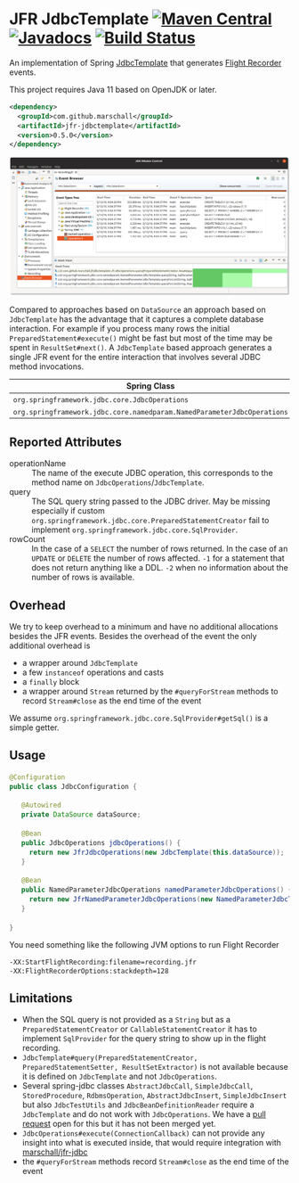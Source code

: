 JFR JdbcTemplate [![Maven Central](https://maven-badges.herokuapp.com/maven-central/com.github.marschall/jfr-jdbctemplate/badge.svg)](https://maven-badges.herokuapp.com/maven-central/com.github.marschall/jfr-jdbctemplate) [![Javadocs](https://www.javadoc.io/badge/com.github.marschall/jfr-jdbctemplate.svg)](https://www.javadoc.io/doc/com.github.marschall/jfr-jdbctemplate) [![Build Status](https://travis-ci.org/marschall/jfr-jdbctemplate.svg?branch=master)](https://travis-ci.org/marschall/jfr-jdbctemplate)
================

An implementation of Spring [JdbcTemplate](https://docs.spring.io/spring/docs/current/spring-framework-reference/data-access.html#jdbc) that generates [Flight Recorder](https://openjdk.java.net/jeps/328) events.

This project requires Java 11 based on OpenJDK or later.

```xml
<dependency>
  <groupId>com.github.marschall</groupId>
  <artifactId>jfr-jdbctemplate</artifactId>
  <version>0.5.0</version>
</dependency>
```

![Flight Recording of a JUnit Test](https://github.com/marschall/jfr-jdbctemplate/raw/master/src/main/javadoc/resources/Screenshot%20from%202019-05-13%2021-09-33.png)

Compared to approaches based on `DataSource` an approach based on `JdbcTemplate` has the advantage that it captures a complete database interaction. For example if you process many rows the initial `PreparedStatement#execute()` might be fast but most of the time may be spent in `ResultSet#next()`. A `JdbcTemplate` based approach generates a single JFR event for the entire interaction that involves several JDBC method invocations.

 Spring Class                                                             | JFR Class                                                              |
|-------------------------------------------------------------------------|------------------------------------------------------------------------|
| `org.springframework.jdbc.core.JdbcOperations`                          | `com.github.marschall.jfr.jdbctemplate.JfrJdbcOperations`               |
| `org.springframework.jdbc.core.namedparam.NamedParameterJdbcOperations` | `com.github.marschall.jfr.jdbctemplate.JfrNamedParameterJdbcOperations` |

Reported Attributes
-------------------

<dl>
<dt>operationName</dt>
<dd>The name of the execute JDBC operation, this corresponds to the method name on <code>JdbcOperations</code>/<code>JdbcTemplate</code>.</dd>
<dt>query</dt>
<dd>The SQL query string passed to the JDBC driver. May be missing especially if custom <code>org.springframework.jdbc.core.PreparedStatementCreator</code> fail to implement <code>org.springframework.jdbc.core.SqlProvider</code>.</dd>
<dt>rowCount</dt>
<dd>In the case of a <code>SELECT</code> the number of rows returned. In the case of an <code>UPDATE</code> or <code>DELETE</code> the number of rows affected. <code>-1</code> for a statement that does not return anything like a DDL. <code>-2</code> when no information about the number of rows is available.</dd>
</dl>

Overhead
--------

We try to keep overhead to a minimum and have no additional allocations besides the JFR events. Besides the overhead of the event the only additional overhead is

* a wrapper around `JdbcTemplate`
* a few `instanceof` operations and casts
* a `finally` block
* a wrapper around `Stream` returned by the `#queryForStream` methods to record `Stream#close` as the end time of the event

We assume `org.springframework.jdbc.core.SqlProvider#getSql()` is a simple getter.

Usage
-----

```java
@Configuration
public class JdbcConfiguration {

   @Autowired
   private DataSource dataSource;

   @Bean
   public JdbcOperations jdbcOperations() {
     return new JfrJdbcOperations(new JdbcTemplate(this.dataSource));
   }

   @Bean
   public NamedParameterJdbcOperations namedParameterJdbcOperations() {
     return new JfrNamedParameterJdbcOperations(new NamedParameterJdbcTemplate(this.jdbcOperations()));
   }

}
```

You need something like the following JVM options to run Flight Recorder

```
-XX:StartFlightRecording:filename=recording.jfr
-XX:FlightRecorderOptions:stackdepth=128
```

Limitations
-----------

* When the SQL query is not provided as a `String` but as a `PreparedStatementCreator` or `CallableStatementCreator` it has to implement `SqlProvider` for the query string to show up in the flight recording.
* `JdbcTemplate#query(PreparedStatementCreator, PreparedStatementSetter, ResultSetExtractor)` is not available because it is defined on `JdbcTemplate` and not `JdbcOperations`.
* Several spring-jdbc classes `AbstractJdbcCall`, `SimpleJdbcCall`, `StoredProcedure`, `RdbmsOperation`, `AbstractJdbcInsert`, `SimpleJdbcInsert` but also `JdbcTestUtils` and `JdbcBeanDefinitionReader` require a `JdbcTemplate` and do not work with `JdbcOperations`. We have a [pull request](https://github.com/spring-projects/spring-framework/pull/23066/files) open for this but it has not been merged yet.
* `JdbcOperations#execute(ConnectionCallback)` can not provide any insight into what is executed inside, that would require integration with [marschall/jfr-jdbc](https://github.com/marschall/jfr-jdbc)
* the `#queryForStream` methods record `Stream#close` as the end time of the event
